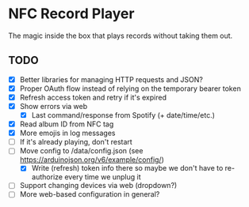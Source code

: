 NFC Record Player
=================

The magic inside the box that plays records without taking them out.

TODO
----

- [X] Better libraries for managing HTTP requests and JSON?
- [X] Proper OAuth flow instead of relying on the temporary bearer token
- [X] Refresh access token and retry if it's expired
- [X] Show errors via web
  - [X] Last command/response from Spotify (+ date/time/etc.)
- [X] Read album ID from NFC tag
- [X] More emojis in log messages
- [ ] If it's already playing, don't restart
- [ ] Move config to /data/config.json (see https://arduinojson.org/v6/example/config/)
  - [X] Write (refresh) token info there so maybe we don't have to re-authorize every time we unplug it
- [ ] Support changing devices via web (dropdown?)
- [ ] More web-based configuration in general?
